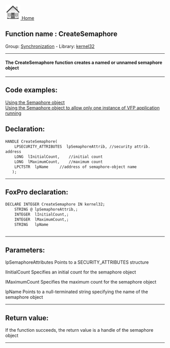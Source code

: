 [<img src="../../images/home.png"> Home ](https://github.com/VFPX/Win32API)  

## Function name : CreateSemaphore
Group: [Synchronization](../../functions_group.md#Synchronization)  -  Library: [kernel32](../../../libraries.md#kernel32)  
***  


#### The CreateSemaphore function creates a named or unnamed semaphore object
***  


## Code examples:
[Using the Semaphore object](../../samples/sample_008.md)  
[Using the Semaphore object to allow only one instance of VFP application running](../../samples/sample_147.md)  

## Declaration:
```foxpro  
HANDLE CreateSemaphore(
    LPSECURITY_ATTRIBUTES  lpSemaphoreAttrib, //security attrib. address
    LONG  lInitialCount,	//initial count
    LONG  lMaximumCount,	//maximum count
    LPCTSTR  lpName 	//address of semaphore-object name
   );  
```  
***  


## FoxPro declaration:
```foxpro  
DECLARE INTEGER CreateSemaphore IN kernel32;
	STRING @ lpSemaphoreAttrib,;
	INTEGER  lInitialCount,;
	INTEGER  lMaximumCount,;
	STRING   lpName
  
```  
***  


## Parameters:
lpSemaphoreAttributes
Points to a SECURITY_ATTRIBUTES structure

lInitialCount
Specifies an initial count for the semaphore object

lMaximumCount
Specifies the maximum count for the semaphore object

lpName
Points to a null-terminated string specifying the name of the semaphore object  
***  


## Return value:
If the function succeeds, the return value is a handle of the semaphore object  
***  

